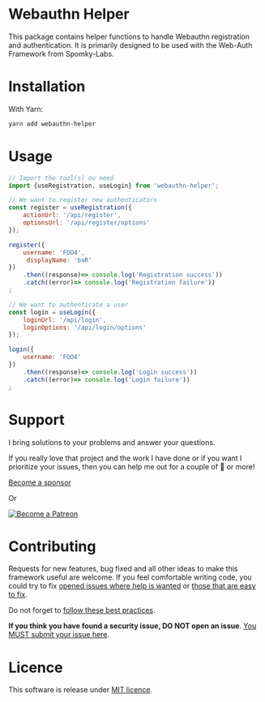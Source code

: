 Webauthn Helper
===============

This package contains helper functions to handle Webauthn registration and authentication.
It is primarily designed to be used with the Web-Auth Framework from Spomky-Labs.

# Installation

With Yarn:

```sh
yarn add webauthn-helper
```
# Usage

```js
// Import the tool(s) ou need
import {useRegistration, useLogin} from 'webauthn-helper';

// We want to register new authenticators
const register = useRegistration({
    actionUrl: '/api/register',
    optionsUrl: '/api/register/options'
});

register({
    username: 'FOO4',
     displayName: 'baR'
})
    .then((response)=> console.log('Registration success'))
    .catch((error)=> console.log('Registration failure'))
;

// We want to authenticate a user
const login = useLogin({
    loginUrl: '/api/login',
    loginOptions: '/api/login/options'
});

login({
    username: 'FOO4'
})
    .then((response)=> console.log('Login success'))
    .catch((error)=> console.log('Login failure'))
;
```

# Support

I bring solutions to your problems and answer your questions.

If you really love that project and the work I have done or if you want I prioritize your issues, then you can help me out for a couple of :beers: or more!

[Become a sponsor](https://github.com/sponsors/Spomky)

Or

[![Become a Patreon](https://c5.patreon.com/external/logo/become_a_patron_button.png)](https://www.patreon.com/FlorentMorselli)

# Contributing

Requests for new features, bug fixed and all other ideas to make this framework useful are welcome.
If you feel comfortable writing code, you could try to fix [opened issues where help is wanted](https://github.com/web-auth/webauthn-framework/issues?q=label%3A%22help+wanted%22) or [those that are easy to fix](https://github.com/web-auth/webauthn-framework/labels/easy-pick).

Do not forget to [follow these best practices](.github/CONTRIBUTING.md).

**If you think you have found a security issue, DO NOT open an issue**. [You MUST submit your issue here](https://gitter.im/Spomky/).

# Licence

This software is release under [MIT licence](LICENSE).
